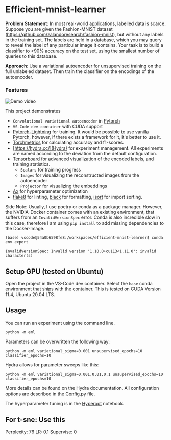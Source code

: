 # Efficient-mnist-learner

**Problem Statement**: In most real-world applications, labelled data is scarce. Suppose you are given the Fashion-MNIST dataset (https://github.com/zalandoresearch/fashion-mnist), but without any labels in the training set. The labels are held in a database, which you may query to reveal the label of any particular image it contains. Your task is to build a classifier to >90% accuracy on the test set, using the smallest number of queries to this database.

**Approach**: Use a variational autoencoder for unsupervised training on the full unlabeled dataset. Then train the classifier on the encodings of the autoencoder.

### Features

![Demo video](docs/TSNEDemo.gif)

This project demonstrates

- `Convolutional variational autoencoder` in [Pytorch](https://pytorch.org/)
- `VS-Code dev container` with CUDA support
- [Pytorch-Lightning](https://www.pytorchlightning.ai/) for training. It would be possible to use vanilla Pytorch, however, if there exists a framework for it, it's better to use it.
- [Torchmetrics](https://torchmetrics.readthedocs.io/en/latest/) for calculating accuracy and f1-scores.
- [https://hydra.cc/](Hydra) for experiment management. All experiments are named according to the deviation from the default configuration.
- [Tensorboard](https://www.tensorflow.org/tensorboard) for advanced visualization of the encoded labels, and training statistics.
    - `Scalars` for training progress
    - `Images` for visualizing the reconstructed images from the autoencoder
    - `Projector` for visualizing the embeddings
- [Ax](https://ax.dev/) for hyperparameter optimization
- [flake8](https://flake8.pycqa.org/en/latest/) for linting, [black](https://black.readthedocs.io/en/stable/) for formatting, [isort](https://pycqa.github.io/isort/) for import sorting.

Side Note: Usually, I use poetry or conda as a package manager. However, the NVIDIA-Docker container comes with an existing environment, that suffers from an `InvalidVersionSpec` error. Conda is also incredible slow in this case, therefore I am using `pip install` to add missing dependencies to the Docker-Image. 

```console
(base) vscode@54a0b6598fe8:/workspaces/efficient-mnist-learner$ conda env export

InvalidVersionSpec: Invalid version '1.10.0+cu113<1.11.0': invalid character(s)
```

## Setup GPU (tested on Ubuntu)

Open the project in the VS-Code dev container. Select the `base` conda environment that ships with the container. This is tested on CUDA Version 11.4, Ubuntu 20.04 LTS.

## Usage

You can run an experiment using the command line.

```console
python -m eml
```

Parameters can be overwritten the following way:

```console
python -m eml variational_sigma=0.001 unsupervised_epochs=10 classifier_epochs=10
```

Hydra allows for parameter sweeps like this:

```console
python -m eml variational_sigma=0.001,0.01,0.1 unsupervised_epochs=10 classifier_epochs=10
```

More details can be found on the Hydra documentation. All configuration options are described in the [Config.py](eml/Config.py) file.

The hyperparameter tuning is in the [Hyperopt](Hyperopt.ipynb) notebook.

## For t-sne: Use this

Perplexity: 76
LR: 0.1
Supervise: 0
